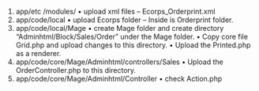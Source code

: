1.	app/etc /modules/
•	upload xml files – Ecorps_Orderprint.xml
2.	app/code/local
•	upload Ecorps folder – Inside is Orderprint folder.
3.	app/code/local/Mage
•	create Mage folder and create directory “Adminhtml/Block/Sales/Order” under the Mage folder.
•	Copy core file Grid.php and upload changes to this directory.
•	Upload the Printed.php as a renderer.
4.	app/code/core/Mage/Adminhtml/controllers/Sales
•	Upload the OrderController.php to this directory.
5.	app/code/core/Mage/Adminhtml/Controller
•	check Action.php
